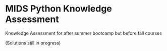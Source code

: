 # MIDS Python Knowledge Assessment
Knowledge Assessment for after summer bootcamp but before fall courses

(Solutions still in progress)
